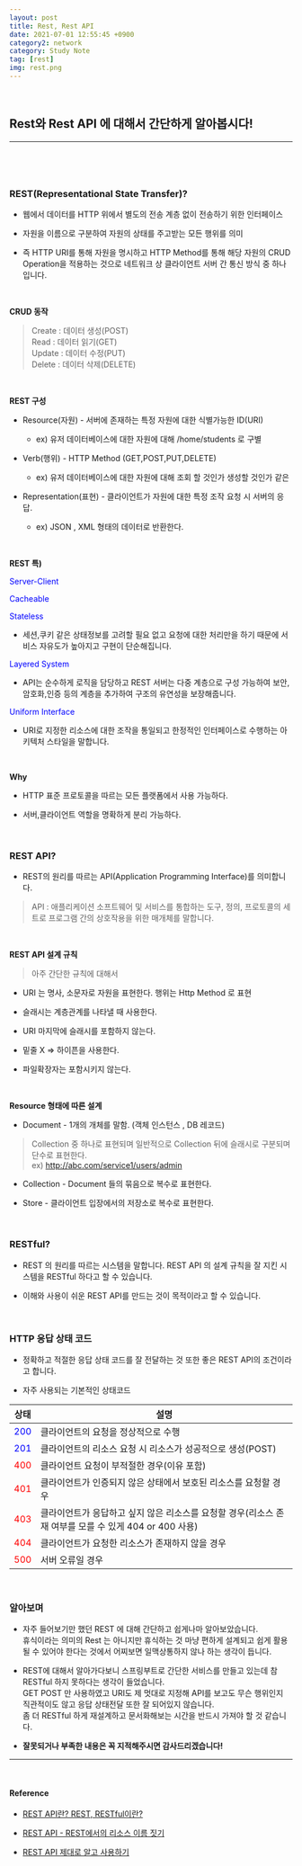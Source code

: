 ```yaml
---
layout: post
title: Rest, Rest API
date: 2021-07-01 12:55:45 +0900
category2: network
category: Study Note
tag: [rest]
img: rest.png
---
```

<br>





## Rest와 Rest API 에 대해서 간단하게 알아봅시다!  

----
  
<small>&nbsp;</small>

  
<br>  

  


<h3>REST(Representational State Transfer)?</h3>

* 웹에서 데이터를 HTTP 위에서 별도의 전송 계층 없이 전송하기 위한 인터페이스

* 자원을 이름으로 구분하여 자원의 상태를 주고받는 모든 행위를 의미

* 즉 HTTP URI를 통해 자원을 명시하고 HTTP Method를 통해 해당 자원의 CRUD Operation을 적용하는 것으로 네트워크 상 클라이언트 서버 간 통신 방식 중 하나입니다.  
  
<br>  


**CRUD 동작**  
 
> Create : 데이터 생성(POST)<br>
Read : 데이터 읽기(GET)<br>
Update :  데이터 수정(PUT)<br>
Delete : 데이터 삭제(DELETE)  
  
<br>  

**REST 구성**  
  
* Resource(자원) - 서버에 존재하는 특정 자원에 대한 식별가능한 ID(URI)
  
  * ex) 유저 데이터베이스에 대한 자원에 대해 /home/students 로 구별


* Verb(행위) - HTTP Method (GET,POST,PUT,DELETE)  

  * ex) 유저 데이터베이스에 대한 자원에 대해 조회 할 것인가 생성할 것인가 같은

* Representation(표현) - 클라이언트가 자원에 대한 특정 조작 요청 시 서버의 응답.
  
  * ex) JSON , XML 형태의 데이터로 반환한다.

  
  
<br>  

**REST 특)**  
  
<span style="color:blue">Server-Client</span>

<span style="color:blue">Cacheable</span>  
  
<span style="color:blue">Stateless</span>
  
* 세션,쿠키 같은 상태정보를 고려할 필요 없고 요청에 대한 처리만을 하기 때문에 서비스 자유도가 높아지고 구현이 단순해집니다.
    
<span style="color:blue">Layered System</span>  

* API는 순수하게 로직을 담당하고 REST 서버는 다중 계층으로 구성 가능하여 보안,암호화,인증 등의 계층을 추가하여 구조의 유연성을 보장해줍니다. 

<span style="color:blue">Uniform Interface</span>  

* URI로 지정한 리소스에 대한 조작을 통일되고 한정적인 인터페이스로 수행하는 아키텍처 스타일을 말합니다.
 
  

  
<br> 

**Why**  
  
* HTTP 표준 프로토콜을 따르는 모든 플랫폼에서 사용 가능하다.  
  
* 서버,클라이언트 역할을 명확하게 분리 가능하다.
  
  
<br>  
  
<h3>REST API?</h3>

 
* REST의 원리를 따르는 API(Application Programming Interface)를 의미합니다.
  
> API : 애플리케이션 소프트웨어 및 서비스를 통합하는 도구, 정의, 프로토콜의 세트로 프로그램 간의 상호작용을 위한 매개체를 말합니다.  
  
  
<br>  
  

**REST API 설계 규칙**  
  
>아주 간단한 규칙에 대해서
  
* URI 는 명사, 소문자로 자원을 표현한다. 행위는 Http Method 로 표현  
  
* 슬래시는 계층관계를 나타낼 때 사용한다.  
  
* URI 마지막에 슬래시를 포함하지 않는다.  
  
* 밑줄 X  => 하이픈을 사용한다.  
   
* 파일확장자는 포함시키지 않는다.  
    
<br>  

**Resource 형태에 따른 설계**  
  
* Document - 1개의 개체를 말함. (객체 인스턴스 , DB 레코드) 
  
> Collection 중 하나로 표현되며 일반적으로 Collection 뒤에 슬래시로 구분되며 단수로 표현한다. 
<br>ex) http://abc.com/service1/users/admin
  

* Collection - Document 들의 묶음으로 복수로 표현한다.  
  
* Store - 클라이언트 입장에서의 저장소로 복수로 표현한다.   
  
<br>  
  

<h3>RESTful?</h3>  
  
* REST 의 원리를 따르는 시스템을 말합니다. REST API 의 설계 규칙을 잘 지킨 시스템을 RESTful 하다고 할 수 있습니다.  
 
* 이해와 사용이 쉬운 REST API를 만드는 것이 목적이라고 할 수 있습니다.  
  
<br>  
  
<h3>HTTP 응답 상태 코드</h3>  
  
* 정확하고 적절한 응답 상태 코드를 잘 전달하는 것 또한 좋은 REST API의 조건이라고 합니다.  
 
* 자주 사용되는 기본적인 상태코드
  
|상태|설명|
|-----|-------------------------------|
|<span style='color:blue'>200</span>|클라이언트의 요청을 정상적으로 수행|
|<span style='color:blue'>201</span>|클라이언트의 리소스 요청 시 리소스가 성공적으로 생성(POST)|
|<span style='color:red'>400</span>|클라이언트 요청이 부적절한 경우(이유 포함)|
|<span style='color:red'>401</span>|클라이언트가 인증되지 않은 상태에서 보호된 리소스를 요청할 경우|
|<span style='color:red'>403</span>|클라이언트가 응답하고 싶지 않은 리소스를 요청할 경우(리소스 존재 여부를 모를 수 있게 404 or 400 사용) |
|<span style='color:red'>404</span>|클라이언트가 요청한 리소스가 존재하지 않을 경우 |
|<span style='color:red'>500</span>|서버 오류일 경우 |


<br>  
  

<h3>알아보며</h3>
  
* 자주 들어보기만 했던 REST 에 대해 간단하고 쉽게나마 알아보았습니다.   
  휴식이라는 의미의 Rest 는 아니지만 휴식하는 것 마냥 편하게 설계되고 쉽게 활용될 수 있어야 한다는 것에서 어찌보면 일맥상통하지 않나 하는 생각이 듭니다.

* REST에 대해서 알아가다보니 스프링부트로 간단한 서비스를 만들고 있는데 참 RESTful 하지 못하다는 생각이 들었습니다.  
  GET POST 만 사용하였고 URI도 제 멋대로 지정해 API를 보고도 무슨 행위인지 직관적이도 않고 응답 상태전달 또한 잘 되어있지 않습니다.  
  좀 더 RESTful 하게 재설계하고 문서화해보는 시간을 반드시 가져야 할 것 같습니다.  
     
  
* **잘못되거나 부족한 내용은 꼭 지적해주시면 감사드리겠습니다!**   
  
  

----

<br>  

	


  


#### Reference
  
* [REST API란? REST, RESTful이란?](https://gmlwjd9405.github.io/2018/09/21/rest-and-restful.html)

* [REST API - REST에서의 리소스 이름 짓기](https://sabarada.tistory.com/28)

* [REST API 제대로 알고 사용하기](https://meetup.toast.com/posts/92)
